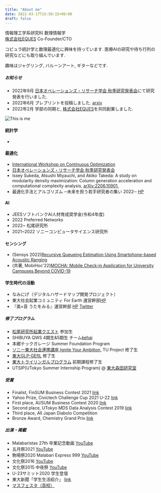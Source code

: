 ```yaml
---
title: "About me"
date: 2022-03-17T15:50:15+09:00
draft: false
---
```


情報理工学系研究科
数理情報学  
[株式会社EQUES](https://www.eques.co.jp) Co-Founder/CTO  

コピュラ統計学と数理最適化に興味を持っています. 医療AIの研究や待ち行列の研究などにも取り組んでいます.  

趣味はジャグリング, バルーンアート, ギターなどです.

##### お知らせ
* 2022年9月 [日本オペレーションズ・リサーチ学会 秋季研究発表会](https://orsj.org/nc2022f/programpage)にて研究発表を行いました.
* 2022年6月 プレプリントを投稿しました. [arxiv](https://arxiv.org/abs/2206.10901)
* 2022年2月 学部の同期と, [株式会社EQUES](https://www.eques.co.jp)を共同創業しました.

![This is me][1]


#### 統計学
* 

#### 最適化
* [International Workshop on Continuous Optimization](http://www.opt.c.titech.ac.jp/DecemberWorkshop/#speakers)
* [日本オペレーションズ・リサーチ学会 秋季研究発表会](https://orsj.org/nc2022f/programpage)
* Issey Sukeda, Atsushi Miyauchi, and Akiko Takeda:
A study on modularity density maximization: Column generation acceleration and computational complexity analysis,
[arXiv:2206.10901.](https://arxiv.org/abs/2206.10901)
* 最適化手法とアルゴリズム ─未来を担う若手研究者の集い 2022─ [HP](http://trout.math.cst.nihon-u.ac.jp/~ito.m/soma/wakate22.html)

#### AI
* JEESソフトバンクAI人材育成奨学金(令和4年度)
* 2022 Preferred Networks
* 2022~ 松尾研究所
* 2021~2022 ソニーコンピュータサイエンス研究所

#### センシング
* (Sensys 2022)[Recursive Queueing Estimation Using Smartphone-based Acoustic Ranging]()
* (共著, MobiHoc'22)[MOCHA: Mobile Check-in Application for University Campuses Beyond COVID-19](https://dl.acm.org/doi/proceedings/10.1145/3492866)



#### 学生時代の活動
* なみにげ（デジタルハザードマップ開発プロジェクト）
* 東大社会起業コミュニティ For Earth 運営幹部[HP](https://forearthut.com)
* 『美×音 うたをみる』運営幹部 [HP](https://utawomiru.net) [Twitter](https://twitter.com/bion_exibi_conc)


##### 修了プログラム
* [松尾研究所起業クエスト](https://weblab.t.u-tokyo.ac.jp/kigyoquest/) 参加生
* SHIBUYA QWS 4期生&5期生 チーム[kehai](https://shibuya-qws.com/project/kehai)
* 本郷テックガレージ Summer Foundation Program
* [ソニー東大社会連携講座 Ignite Your Ambition](https://ignite-your-ambition.com), TU Project 修了生
* [東大GLP-GEfIL](https://www.glp.u-tokyo.ac.jp) 修了生
* [東大トライリンガルプログラム](http://www.cgcs.c.u-tokyo.ac.jp/tlp/) 前期課程修了生
* UTSIP(UTokyo Summer Internship Program) @ [東大森田研究室](http://www.hsd.k.u-tokyo.ac.jp/contents/member.html)

##### 受賞
* Finalist, FinSUM Business Contest 2021 [link]()
* Yahoo Prize, Civictech Challenge Cup 2021 U-22 [link]()
* First place, AI/SUM Business Contest 2020 [link]()
* Second place, UTokyo MDS Data Analysis Contest 2019 [link]()
* Third place, All Japan Diabolo Competition
* Bronze Award, Chemistry Grand Prix [link](http://gp.csj.jp/media/common/gp2016results.pdf)

##### 出演・掲載
* Malabaristas 27th 卒業記念動画 [YouTube](https://www.youtube.com/watch?v=dTdfhJqUMZ4)
* 五月祭2021 [YouTube](https://www.youtube.com/watch?v=u07cxDtxN-o)
* 駒場祭2020 Malabari Express 999 [YouTube](https://www.youtube.com/watch?v=d9ymiS7msO0)
* 文化祭2016 [YouTube](https://www.youtube.com/watch?v=moXHALZKg6w)
* 文化祭2015 中夜祭 [YouTube](https://www.youtube.com/watch?v=BbQ4kZXcXEQ)
* U-23サミット2020 学生登壇
* 東大新聞「学生生活紹介」 [link](https://www.todaishimbun.org/koukigakuseiseikatsu20210619/)
* [マスフェスタ（高校）](https://otemae-hs.ed.jp/ssh/dat/2015mathfesta_report.pdf)


[1]: /img/me.png




